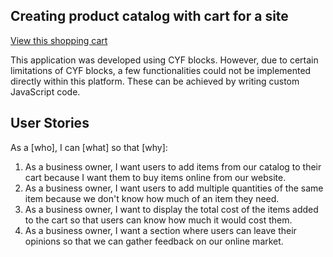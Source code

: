 ## Creating product catalog with cart for a site

[View this shopping cart](https://umairriazdev.github.io/shopping-cart/)

This application was developed using CYF blocks. However, due to certain limitations of CYF blocks, a few functionalities could not be implemented directly within this platform. These can be achieved by writing custom JavaScript code.

## User Stories

As a [who], I can [what] so that [why]:

1. As a business owner, I want users to add items from our catalog to their cart because I want them to buy items online from our website.
2. As a business owner, I want users to add multiple quantities of the same item because we don't know how much of an item they need.
3. As a business owner, I want to display the total cost of the items added to the cart so that users can know how much it would cost them.
4. As a business owner, I want a section where users can leave their opinions so that we can gather feedback on our online market.
